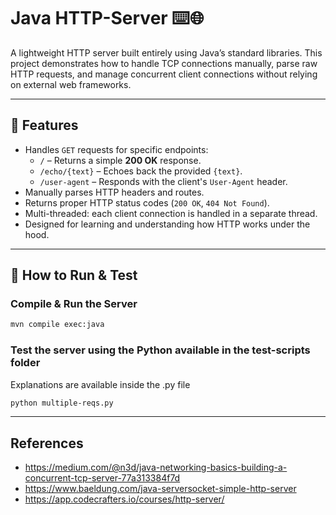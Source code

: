 # Java HTTP-Server ⌨️🌐

A lightweight HTTP server built entirely using Java’s standard libraries. This project demonstrates how to handle TCP connections manually, parse raw HTTP requests, and manage concurrent client connections without relying on external web frameworks.

---

## 🚀 Features

- Handles `GET` requests for specific endpoints:
  - `/` – Returns a simple **200 OK** response.
  - `/echo/{text}` – Echoes back the provided `{text}`.
  - `/user-agent` – Responds with the client's `User-Agent` header.
- Manually parses HTTP headers and routes.
- Returns proper HTTP status codes (`200 OK`, `404 Not Found`).
- Multi-threaded: each client connection is handled in a separate thread.
- Designed for learning and understanding how HTTP works under the hood.

---



## 🧪 How to Run & Test

### Compile & Run the Server

```bash
mvn compile exec:java
```

### Test the server using the Python available in the test-scripts folder
Explanations are available inside the .py file
```bash
python multiple-reqs.py
```
---

## References

- https://medium.com/@n3d/java-networking-basics-building-a-concurrent-tcp-server-77a313384f7d
- https://www.baeldung.com/java-serversocket-simple-http-server
- https://app.codecrafters.io/courses/http-server/
